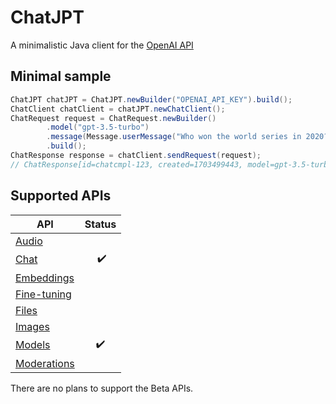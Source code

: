 # ChatJPT

A minimalistic Java client for the [OpenAI API](https://platform.openai.com/docs/api-reference)

## Minimal sample

```java
ChatJPT chatJPT = ChatJPT.newBuilder("OPENAI_API_KEY").build();
ChatClient chatClient = chatJPT.newChatClient();
ChatRequest request = ChatRequest.newBuilder()
        .model("gpt-3.5-turbo")
        .message(Message.userMessage("Who won the world series in 2020?"))
        .build();
ChatResponse response = chatClient.sendRequest(request);
// ChatResponse[id=chatcmpl-123, created=1703499443, model=gpt-3.5-turbo-0613, systemFingerprint=fp_44709d6fcb, message=Message[role=assistant, content=The Los Angeles Dodgers won the World Series in 2020.], usage=Usage[promptTokens=17, completionTokens=13, totalTokens=30]]
```

## Supported APIs

| API                                                                       | Status |
|---------------------------------------------------------------------------|:------:|
| [Audio](https://platform.openai.com/docs/api-reference/audio)             |        |
| [Chat](https://platform.openai.com/docs/api-reference/chat)               | ️  ✔️  |
| [Embeddings](https://platform.openai.com/docs/api-reference/embeddings)   |        |
| [Fine-tuning](https://platform.openai.com/docs/api-reference/fine-tuning) |        |
| [Files](https://platform.openai.com/docs/api-reference/files)             |        |
| [Images](https://platform.openai.com/docs/api-reference/images)           |        |
| [Models](https://platform.openai.com/docs/api-reference/models)           |   ✔️   |
| [Moderations](https://platform.openai.com/docs/api-reference/moderations) |        |

There are no plans to support the Beta APIs.


